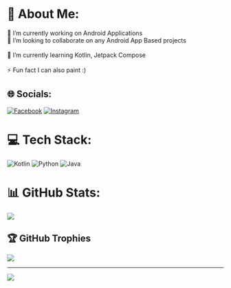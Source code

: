 # 💫 About Me:
🔭 I’m currently working on Android Applications<br>👯 I’m looking to collaborate on any Android App Based projects<br><br>🌱 I’m currently learning Kotlin, Jetpack Compose<br><br>⚡ Fun fact I can also paint :)


## 🌐 Socials:
[![Facebook](https://img.shields.io/badge/Facebook-%231877F2.svg?logo=Facebook&logoColor=white)](https://www.facebook.com/profile.php?id=100008358012041) [![Instagram](https://img.shields.io/badge/Instagram-%23E4405F.svg?logo=Instagram&logoColor=white)](https://instagram.com/qargis_estinda) 

# 💻 Tech Stack:
![Kotlin](https://img.shields.io/badge/kotlin-%237F52FF.svg?style=for-the-badge&logo=kotlin&logoColor=white) ![Python](https://img.shields.io/badge/python-3670A0?style=for-the-badge&logo=python&logoColor=ffdd54) ![Java](https://img.shields.io/badge/java-%23ED8B00.svg?style=for-the-badge&logo=openjdk&logoColor=white) 
# 📊 GitHub Stats:

![](https://github-readme-stats.vercel.app/api/top-langs/?username=Proma00&theme=dark&hide_border=false&include_all_commits=false&count_private=true&layout=compact)

## 🏆 GitHub Trophies
![](https://github-profile-trophy.vercel.app/?username=Proma00&theme=radical&no-frame=false&no-bg=true&margin-w=4)

---
[![](https://visitcount.itsvg.in/api?id=Proma00&icon=0&color=0)](https://visitcount.itsvg.in)

<!-- Proudly created with GPRM ( https://gprm.itsvg.in ) -->
<!---
Proma00/Proma00 is a ✨ special ✨ repository because its `README.md` (this file) appears on your GitHub profile.
You can click the Preview link to take a look at your changes.
--->
